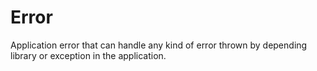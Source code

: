 # Error

Application error that can handle any kind of error thrown by depending library or exception in the application.